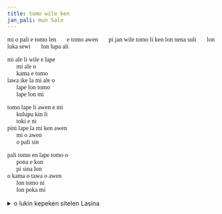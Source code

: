 ```yaml
---
title: tomo wile ken
jan_pali: mun Salo
---
```


<style>
    .tomo-wile-ken{
     font-family: "sitelen seli kiwen mono asuki";

    }
</style>
<div markdown="1" class="tomo-wile-ken" >
mi o pali e tomo len  
&nbsp; &nbsp; &nbsp; e tomo awen   
&nbsp; &nbsp; &nbsp; pi jan wile  
tomo li ken lon nena suli  
&nbsp; &nbsp; &nbsp; lon luka sewi  
&nbsp; &nbsp; &nbsp; lon lupa ali  
  
mi ale li wile e lape  
&nbsp; &nbsp; &nbsp; mi ale o  
&nbsp; &nbsp; &nbsp; kama e tomo  
lawa ike la mi ale o  
&nbsp; &nbsp; &nbsp; lape lon tomo  
&nbsp; &nbsp; &nbsp; lape lon mi  
  
tomo lape li awen e mi  
&nbsp; &nbsp; &nbsp; kulupu kin li  
&nbsp; &nbsp; &nbsp; toki e ni  
pini lape la mi ken awen  
&nbsp; &nbsp; &nbsp; mi o awen  
&nbsp; &nbsp; &nbsp; o pali sin  
  
pali tomo en lape tomo o  
&nbsp; &nbsp; &nbsp; pona e kon  
&nbsp; &nbsp; &nbsp; pi sina lon  
o kama o tawa o awen  
&nbsp; &nbsp; &nbsp; lon tomo ni  
&nbsp; &nbsp; &nbsp; lon poka mi  
  
</div>

<details markdown="1">
<summary>o lukin kepeken sitelen Lasina</summary>
mi o pali e tomo len  
e tomo awen   
pi jan wile  
tomo li ken lon nena suli  
lon luka sewi  
lon lupa ali  
  
mi ale li wile e lape  
mi ale o  
kama e tomo  
lawa ike la mi ale o  
lape lon tomo  
lape lon mi  
  
tomo lape li awen e mi  
kulupu kin li  
toki e ni  
pini lape la mi ken awen  
mi o awen  
o pali sin  
  
pali tomo en lape tomo o  
pona e kon  
pi sina lon  
o kama o tawa o awen  
lon tomo ni  
lon poka mi  
</details>
